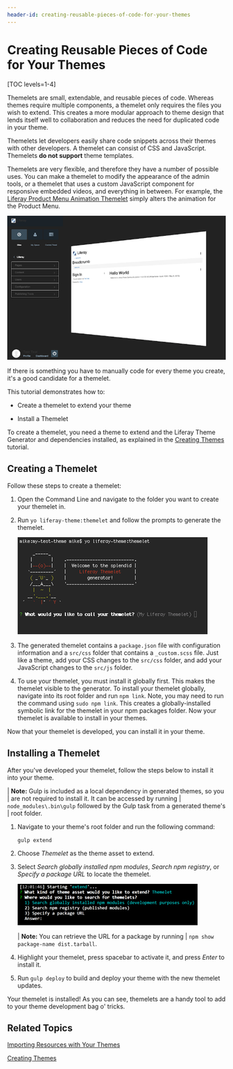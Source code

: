 ```yaml
---
header-id: creating-reusable-pieces-of-code-for-your-themes
---
```


# Creating Reusable Pieces of Code for Your Themes

[TOC levels=1-4]

Themelets are small, extendable, and reusable pieces of code. Whereas themes
require multiple components, a themelet only requires the files you wish to
extend. This creates a more modular approach to theme design that lends itself
well to collaboration and reduces the need for duplicated code in your theme.

Themelets let developers easily share code snippets across their themes with 
other developers. A themelet can consist of CSS and JavaScript. Themelets 
**do not support** theme templates. 

Themelets are very flexible, and therefore they have a number of possible uses.
You can make a themelet to modify the appearance of the admin tools, or a 
themelet that uses a custom JavaScript component for responsive embedded videos, 
and everything in between. For example, the 
[Liferay Product Menu Animation Themelet](https://www.npmjs.com/package/lfr-product-menu-animation-themelet) 
simply alters the animation for the Product Menu.

![Figure 1: Themelets can be used to modify one aspect of the UI, that you can then reuse in your other themes.](../../../../images/product-menu-animation-themelet.png)

If there is something you have to manually code for every theme you create, it's 
a good candidate for a themelet. 

This tutorial demonstrates how to:

- Create a themelet to extend your theme

- Install a Themelet

To create a themelet, you need a theme to extend and the Liferay Theme Generator 
and dependencies installed, as explained in the 
[Creating Themes](/docs/7-1/tutorials/-/knowledge_base/t/creating-themes) 
tutorial. 

## Creating a Themelet

Follow these steps to create a themelet:

1.  Open the Command Line and navigate to the folder you want to create your
    themelet in.

2.  Run `yo liferay-theme:themelet` and follow the prompts to generate the
    themelet.

    ![Figure 2: The Themelet sub-generator automates the themelet creation process, making it quick and easy.](../../../../images/themelet-prompt.png)

3.  The generated themelet contains a `package.json` file with configuration 
    information and a `src/css` folder that contains a `_custom.scss` file. Just 
    like a theme, add your CSS changes to the `src/css` folder, and add your 
    JavaScript changes to the `src/js` folder.

4.  To use your themelet, you must install it globally first. This makes the 
    themelet visible to the generator. To install your themelet globally, 
    navigate into its root folder and run `npm link`. Note, you may need to run 
    the command using `sudo npm link`. This creates a globally-installed 
    symbolic link for the themelet in your npm packages folder. Now your 
    themelet is available to install in your themes. 

Now that your themelet is developed, you can install it in your theme. 

## Installing a Themelet

After you've developed your themelet, follow the steps below to install it into
your theme.

| **Note:** Gulp is included as a local dependency in generated themes, so you
| are not required to install it. It can be accessed by running
| `node_modules\.bin\gulp` followed by the Gulp task from a generated theme's
| root folder.

1.  Navigate to your theme's root folder and run the following command:

        gulp extend

2.  Choose *Themelet* as the theme asset to extend.

3.  Select *Search globally installed npm modules*, *Search npm registry*, or 
    *Specify a package URL* to locate the themelet.

    ![Figure 3: You can extend your theme using globally installed npm modules, published npm modules, or via a package URL.](../../../../images/install-themelet.png)

    | **Note:** You can retrieve the URL for a package by running 
    | `npm show package-name dist.tarball`.

4.  Highlight your themelet, press spacebar to activate it, and press *Enter* to
    install it. 

5.  Run `gulp deploy` to build and deploy your theme with the new themelet
    updates.
   
Your themelet is installed! As you can see, themelets are a handy tool to add to
your theme development bag o' tricks. 

## Related Topics

[Importing Resources with Your Themes](/docs/7-1/tutorials/-/knowledge_base/t/importing-resources-with-a-theme)

[Creating Themes](/docs/7-1/tutorials/-/knowledge_base/t/creating-themes)
